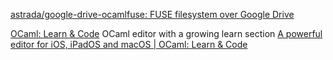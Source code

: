 
[astrada/google-drive-ocamlfuse: FUSE filesystem over Google Drive](https://github.com/astrada/google-drive-ocamlfuse)

[OCaml: Learn & Code](https://github.com/NathanFallet/OCaml)
OCaml editor with a growing learn section
[A powerful editor for iOS, iPadOS and macOS | OCaml: Learn & Code](https://ocaml-learn-code.com/)
